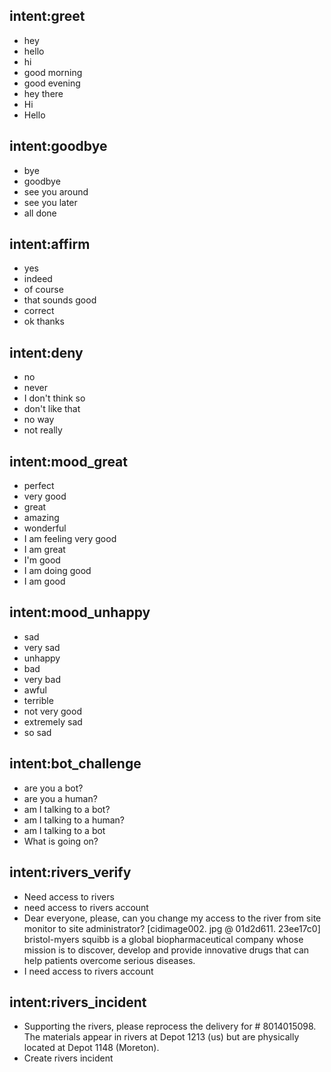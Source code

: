 ## intent:greet
- hey
- hello
- hi
- good morning
- good evening
- hey there
- Hi
- Hello

## intent:goodbye
- bye
- goodbye
- see you around
- see you later
- all done

## intent:affirm
- yes
- indeed
- of course
- that sounds good
- correct
- ok thanks

## intent:deny
- no
- never
- I don't think so
- don't like that
- no way
- not really

## intent:mood_great
- perfect
- very good
- great
- amazing
- wonderful
- I am feeling very good
- I am great
- I'm good
- I am doing good
- I am good

## intent:mood_unhappy
- sad
- very sad
- unhappy
- bad
- very bad
- awful
- terrible
- not very good
- extremely sad
- so sad

## intent:bot_challenge
- are you a bot?
- are you a human?
- am I talking to a bot?
- am I talking to a human?
- am I talking to a bot
- What is going on?

## intent:rivers_verify
- Need access to rivers
- need access to rivers account
- Dear everyone, please, can you change my access to the river from site monitor to site administrator? [cidimage002. jpg @ 01d2d611. 23ee17c0] bristol-myers squibb is a global biopharmaceutical company whose mission is to discover, develop and provide innovative drugs that can help patients overcome serious diseases.
- I need access to rivers account

## intent:rivers_incident
- Supporting the rivers, please reprocess the delivery for # 8014015098. The materials appear in rivers at Depot 1213 (us) but are physically located at Depot 1148 (Moreton).
- Create rivers incident
